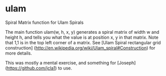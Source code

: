 ulam
====

Spiral Matrix function for Ulam Spirals

The main function ulam(w, h, x, y) generates a spiral matrix of width w and height h, and tells you what the value
is at position x, y in that matrix. Note that 1,1 is in the top left corner of a matrix. 
See [Ulam Spiral rectangular grid construction] (http://en.wikipedia.org/wiki/Ulam_spiral#Construction) for more 
details. 

This was mostly a mental exercise, and something for [Joseph] (https://github.com/jcla1) to use.
